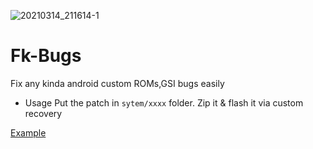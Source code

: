 ![20210314_211614-1](https://user-images.githubusercontent.com/78007167/111132453-91f75100-85a3-11eb-915e-29d3001c7afd.png)
# Fk-Bugs
Fix any kinda android custom ROMs,GSI bugs easily

- Usage
Put the patch in `sytem/xxxx` folder. Zip it & flash it via custom recovery

[Example](https://github.com/XenonTheInertG/Fk-Bugs/blob/main/system/README.mkdn)
